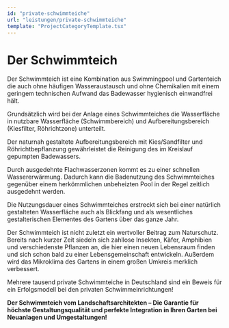 ```yaml
---
id: "private-schwimmteiche"
url: "leistungen/private-schwimmteiche"
template: "ProjectCategoryTemplate.tsx"
---
```


# Der Schwimmteich

Der Schwimmteich ist eine Kombination aus Swimmingpool und Gartenteich die auch ohne häufigen Wasseraustausch und ohne Chemikalien mit einem geringem technischen Aufwand das Badewasser hygienisch einwandfrei hält.

Grundsätzlich wird bei der Anlage eines Schwimmteiches die Wasserfläche in nutzbare Wasserfläche (Schwimmbereich) und Aufbereitungsbereich (Kiesfilter, Röhrichtzone) unterteilt.

Der naturnah gestaltete Aufbereitungsbereich mit Kies/Sandfilter und Röhrichtbepflanzung gewährleistet die Reinigung des im Kreislauf gepumpten Badewassers.

Durch ausgedehnte Flachwasserzonen kommt es zu einer schnellen Wassererwärmung. Dadurch kann die Badenutzung des Schwimmteiches gegenüber einem herkömmlichen unbeheizten Pool in der Regel zeitlich ausgedehnt werden.

Die Nutzungsdauer eines Schwimmteiches erstreckt sich bei einer natürlich gestalteten Wasserfläche auch als Blickfang und als wesentliches gestalterischen Elementes des Gartens über das ganze Jahr.

Der Schwimmteich ist nicht zuletzt ein wertvoller Beitrag zum Naturschutz. Bereits nach kurzer Zeit siedeln sich zahllose Insekten, Käfer, Amphibien und verschiedenste Pflanzen an, die hier einen neuen Lebensraum finden und sich schon bald zu einer Lebensgemeinschaft entwickeln. Außerdem wird das Mikroklima des Gartens in einem großen Umkreis merklich verbessert.

Mehrere tausend private Schwimmteiche in Deutschland sind ein Beweis für ein Erfolgsmodell bei den privaten Schwimmeinrichtungen!

**Der Schwimmteich vom Landschaftsarchitekten – Die Garantie für höchste Gestaltungsqualität und perfekte Integration in Ihren Garten bei Neuanlagen und Umgestaltungen!**